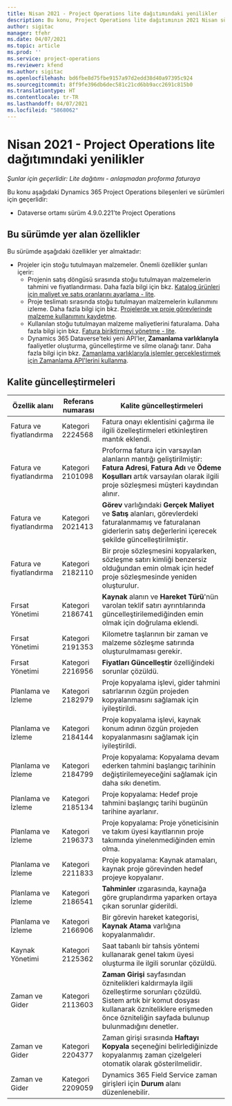 ```yaml
---
title: Nisan 2021 - Project Operations lite dağıtımındaki yenilikler
description: Bu konu, Project Operations lite dağıtımının 2021 Nisan sürümünde yer alan kalite güncelleştirmeleri hakkında bilgi sağlar.
author: sigitac
manager: tfehr
ms.date: 04/07/2021
ms.topic: article
ms.prod: ''
ms.service: project-operations
ms.reviewer: kfend
ms.author: sigitac
ms.openlocfilehash: bd6fbe8d75fbe9157a97d2edd38d40a97395c924
ms.sourcegitcommit: 8ff9fe396db6dec581c21cd6bb9acc2691c815b0
ms.translationtype: HT
ms.contentlocale: tr-TR
ms.lasthandoff: 04/07/2021
ms.locfileid: "5868062"
---
```

# <a name="whats-new-april-2021---project-operations-lite-deployment"></a>Nisan 2021 - Project Operations lite dağıtımındaki yenilikler

_Şunlar için geçerlidir: Lite dağıtımı - anlaşmadan proforma faturaya_

Bu konu aşağıdaki Dynamics 365 Project Operations bileşenleri ve sürümleri için geçerlidir:

  - Dataverse ortamı sürüm 4.9.0.221'te Project Operations 

## <a name="features-included-in-this-release"></a>Bu sürümde yer alan özellikler

Bu sürümde aşağıdaki özellikler yer almaktadır:

- Projeler için stoğu tutulmayan malzemeler. Önemli özellikler şunları içerir:
  - Projenin satış döngüsü sırasında stoğu tutulmayan malzemelerin tahmini ve fiyatlandırması. Daha fazla bilgi için bkz. [Katalog ürünleri için maliyet ve satış oranlarını ayarlama - lite](../pricing-costing/set-up-cost-sales-rates-catalog-products.md).
  - Proje teslimatı sırasında stoğu tutulmayan malzemelerin kullanımını izleme. Daha fazla bilgi için bkz. [Projelerde ve proje görevlerinde malzeme kullanımını kaydetme](../../material/material-usage-log.md).
  - Kullanılan stoğu tutulmayan malzeme maliyetlerini faturalama. Daha fazla bilgi için bkz. [Fatura biriktirmeyi yönetme - lite](../proforma-invoicing/manage-billing-backlog-sales.md#product-billing-backlog).
  - Dynamics 365 Dataverse'teki yeni API'ler, **Zamanlama varlıklarıyla** faaliyetler oluşturma, güncelleştirme ve silme olanağı tanır. Daha fazla bilgi için bkz. [Zamanlama varlıklarıyla işlemler gerçekleştirmek için Zamanlama API'lerini kullanma](../../project-management/schedule-api-preview.md).

## <a name="quality-updates"></a>Kalite güncelleştirmeleri

| **Özellik alanı** | **Referans numarası** | **Kalite güncelleştirmeleri** |
| --- | --- | --- |
| Fatura ve fiyatlandırma | Kategori 2224568 | Fatura onayı eklentisini çağırma ile ilgili özelleştirmeleri etkinleştiren mantık eklendi. |
| Fatura ve fiyatlandırma | Kategori 2101098 | Proforma fatura için varsayılan alanların mantığı geliştirilmiştir: **Fatura Adresi**, **Fatura Adı** ve **Ödeme Koşulları** artık varsayılan olarak ilgili proje sözleşmesi müşteri kaydından alınır. |
| Fatura ve fiyatlandırma | Kategori 2021413 | **Görev** varlığındaki **Gerçek Maliyet** ve **Satış** alanları, görevlerdeki faturalanmamış ve faturalanan giderlerin satış değerlerini içerecek şekilde güncelleştirilmiştir. |
| Fatura ve fiyatlandırma | Kategori 2182110 | Bir proje sözleşmesini kopyalarken, sözleşme satırı kimliği benzersiz olduğundan emin olmak için hedef proje sözleşmesinde yeniden oluşturulur. |
| Fırsat Yönetimi | Kategori 2186741 | **Kaynak** alanın ve **Hareket Türü**'nün varolan teklif satırı ayrıntılarında güncelleştirilemediğinden emin olmak için doğrulama eklendi. |
| Fırsat Yönetimi | Kategori 2191353 | Kilometre taşlarının bir zaman ve malzeme sözleşme satırında oluşturulmaması gerekir. |
| Fırsat Yönetimi | Kategori 2216956 | **Fiyatları Güncelleştir** özelliğindeki sorunlar çözüldü. |
| Planlama ve İzleme | Kategori 2182979 | Proje kopyalama işlevi, gider tahmini satırlarının özgün projeden kopyalanmasını sağlamak için iyileştirildi. |
| Planlama ve İzleme | Kategori 2184144 | Proje kopyalama işlevi, kaynak konum adının özgün projeden kopyalanmasını sağlamak için iyileştirildi. |
| Planlama ve İzleme | Kategori 2184799 | Proje kopyalama: Kopyalama devam ederken tahmini başlangıç tarihinin değiştirilemeyeceğini sağlamak için daha sıkı denetim. |
| Planlama ve İzleme | Kategori 2185134 | Proje kopyalama: Hedef proje tahmini başlangıç tarihi bugünün tarihine ayarlanır. |
| Planlama ve İzleme | Kategori 2196373 | Proje kopyalama: Proje yöneticisinin ve takım üyesi kayıtlarının proje takımında yinelenmediğinden emin olma. |
| Planlama ve İzleme | Kategori 2211833 | Proje kopyalama: Kaynak atamaları, kaynak proje görevinden hedef projeye kopyalanır. |
| Planlama ve İzleme | Kategori 2186541 | **Tahminler** ızgarasında, kaynağa göre gruplandırma yaparken ortaya çıkan sorunlar giderildi. |
| Planlama ve İzleme | Kategori 2166906 | Bir görevin hareket kategorisi, **Kaynak Atama** varlığına kopyalanmalıdır. |
| Kaynak Yönetimi | Kategori 2125362 | Saat tabanlı bir tahsis yöntemi kullanarak genel takım üyesi oluşturma ile ilgili sorunlar çözüldü. |
| Zaman ve Gider | Kategori 2113603 | **Zaman Girişi** sayfasından öznitelikleri kaldırmayla ilgili özelleştirme sorunları çözüldü. Sistem artık bir komut dosyası kullanarak özniteliklere erişmeden önce özniteliğin sayfada bulunup bulunmadığını denetler. |
| Zaman ve Gider | Kategori 2204377 | Zaman girişi sırasında **Haftayı Kopyala** seçeneğini belirlediğinizde kopyalanmış zaman çizelgeleri otomatik olarak gösterilmelidir. |
| Zaman ve Gider | Kategori 2209059 | Dynamics 365 Field Service zaman girişleri için **Durum** alanı düzenlenebilir. |
